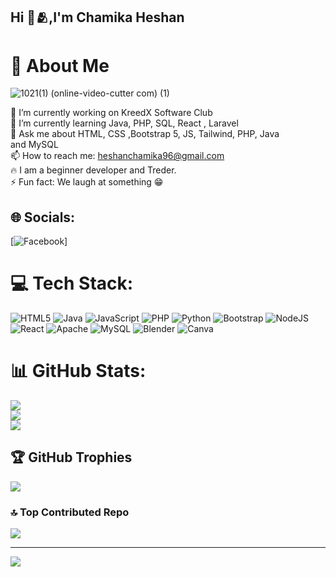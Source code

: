 ## Hi 👋🫂,I'm Chamika Heshan

# 💫 About Me
![1021(1) (online-video-cutter com) (1)](https://github.com/user-attachments/assets/04bc58bd-a107-485c-9172-d26923828066)

 🔭 I’m currently working on KreedX Software Club<br> 🌱 I’m currently learning Java, PHP, SQL, React , Laravel <br> 💬 Ask me about HTML, CSS ,Bootstrap 5, JS, Tailwind, PHP, Java<br>        and MySQL <br> 📫 How to reach me: heshanchamika96@gmail.com<br> 🔥  I am a beginner developer and Treder. <br> ⚡ Fun fact: We laugh at something 😁




## 🌐 Socials:
[![Facebook](https://img.shields.io/badge/Facebook-%231877F2.svg?logo=Facebook&logoColor=white)]

# 💻 Tech Stack:
![HTML5](https://img.shields.io/badge/html5-%23E34F26.svg?style=for-the-badge&logo=html5&logoColor=white) ![Java](https://img.shields.io/badge/java-%23ED8B00.svg?style=for-the-badge&logo=openjdk&logoColor=white) ![JavaScript](https://img.shields.io/badge/javascript-%23323330.svg?style=for-the-badge&logo=javascript&logoColor=%23F7DF1E) ![PHP](https://img.shields.io/badge/php-%23777BB4.svg?style=for-the-badge&logo=php&logoColor=white) ![Python](https://img.shields.io/badge/python-3670A0?style=for-the-badge&logo=python&logoColor=ffdd54) ![Bootstrap](https://img.shields.io/badge/bootstrap-%238511FA.svg?style=for-the-badge&logo=bootstrap&logoColor=white) ![NodeJS](https://img.shields.io/badge/node.js-6DA55F?style=for-the-badge&logo=node.js&logoColor=white) ![React](https://img.shields.io/badge/react-%2320232a.svg?style=for-the-badge&logo=react&logoColor=%2361DAFB) ![Apache](https://img.shields.io/badge/apache-%23D42029.svg?style=for-the-badge&logo=apache&logoColor=white) ![MySQL](https://img.shields.io/badge/mysql-4479A1.svg?style=for-the-badge&logo=mysql&logoColor=white) ![Blender](https://img.shields.io/badge/blender-%23F5792A.svg?style=for-the-badge&logo=blender&logoColor=white) ![Canva](https://img.shields.io/badge/Canva-%2300C4CC.svg?style=for-the-badge&logo=Canva&logoColor=white)
# 📊 GitHub Stats:
![](https://github-readme-stats.vercel.app/api?username=CHAMIKAHDev&theme=github_dark&hide_border=false&include_all_commits=true&count_private=true)<br/>
![](https://github-readme-streak-stats.herokuapp.com/?user=CHAMIKAHDev&theme=github_dark&hide_border=false)<br/>
![](https://github-readme-stats.vercel.app/api/top-langs/?username=CHAMIKAHDev&theme=github_dark&hide_border=false&include_all_commits=true&count_private=true&layout=compact)

## 🏆 GitHub Trophies
![](https://github-profile-trophy.vercel.app/?username=CHAMIKAHDev&theme=shadow_red&no-frame=false&no-bg=true&margin-w=4)

### 🔝 Top Contributed Repo
![](https://github-contributor-stats.vercel.app/api?username=CHAMIKAHDev&limit=5&theme=dark&combine_all_yearly_contributions=true)

---
[![](https://visitcount.itsvg.in/api?id=CHAMIKAHDev&icon=1&color=1)](https://visitcount.itsvg.in)

<!-- Proudly created with GPRM ( https://gprm.itsvg.in ) -->
